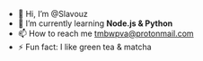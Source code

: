 - 👋 Hi, I’m @Slavouz
- 🌱 I’m currently learning **Node.js & Python**
- 📫 How to reach me tmbwpva@protonmail.com
- ⚡ Fun fact: I like green tea & matcha

<!---
Slavouz/Slavouz is a ✨ special ✨ repository because its `README.md` (this file) appears on your GitHub profile.
You can click the Preview link to take a look at your changes.
--->
